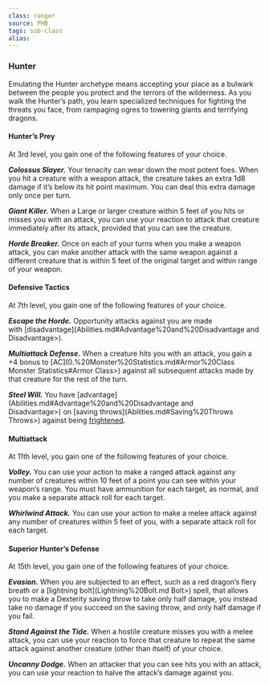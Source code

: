 ```yaml
---
class: ranger
source: PHB
tags: sub-class
alias:
---
```

### Hunter

Emulating the Hunter archetype means accepting your place as a bulwark between the people you protect and the terrors of the wilderness. As you walk the Hunter’s path, you learn specialized techniques for fighting the threats you face, from rampaging ogres to towering giants and terrifying dragons.

#### Hunter’s Prey

At 3rd level, you gain one of the following features of your choice.

_**Colossus Slayer.**_ Your tenacity can wear down the most potent foes. When you hit a creature with a weapon attack, the creature takes an extra 1d8 damage if it’s below its hit point maximum. You can deal this extra damage only once per turn.

_**Giant Killer.**_ When a Large or larger creature within 5 feet of you hits or misses you with an attack, you can use your reaction to attack that creature immediately after its attack, provided that you can see the creature.

_**Horde Breaker.**_ Once on each of your turns when you make a weapon attack, you can make another attack with the same weapon against a different creature that is within 5 feet of the original target and within range of your weapon.

#### Defensive Tactics

At 7th level, you gain one of the following features of your choice.

_**Escape the Horde.**_ Opportunity attacks against you are made with [disadvantage](Abilities.md#Advantage%20and%20Disadvantage and Disadvantage>).

_**Multiattack Defense.**_ When a creature hits you with an attack, you gain a +4 bonus to [AC](0.%20Monster%20Statistics.md#Armor%20Class Monster Statistics#Armor Class>) against all subsequent attacks made by that creature for the rest of the turn.

_**Steel Will.**_ You have [advantage](Abilities.md#Advantage%20and%20Disadvantage and Disadvantage>) on [saving throws](Abilities.md#Saving%20Throws Throws>) against being [frightened](Conditions.md#Frightened).

#### Multiattack

At 11th level, you gain one of the following features of your choice.

_**Volley.**_ You can use your action to make a ranged attack against any number of creatures within 10 feet of a point you can see within your weapon’s range. You must have ammunition for each target, as normal, and you make a separate attack roll for each target.

_**Whirlwind Attack.**_ You can use your action to make a melee attack against any number of creatures within 5 feet of you, with a separate attack roll for each target.

#### Superior Hunter’s Defense

At 15th level, you gain one of the following features of your choice.

_**Evasion.**_ When you are subjected to an effect, such as a red dragon’s fiery breath or a [lightning bolt](Lightning%20Bolt.md Bolt>) spell, that allows you to make a Dexterity saving throw to take only half damage, you instead take no damage if you succeed on the saving throw, and only half damage if you fail.

_**Stand Against the Tide.**_ When a hostile creature misses you with a melee attack, you can use your reaction to force that creature to repeat the same attack against another creature (other than itself) of your choice.

_**Uncanny Dodge.**_ When an attacker that you can see hits you with an attack, you can use your reaction to halve the attack’s damage against you.